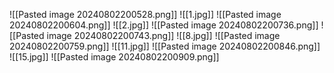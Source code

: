 

![[Pasted image 20240802200528.png]]
![[1.jpg]]
![[Pasted image 20240802200604.png]]
![[2.jpg]]
![[Pasted image 20240802200736.png]]
![[Pasted image 20240802200743.png]]
![[8.jpg]]
![[Pasted image 20240802200759.png]]
![[11.jpg]]
![[Pasted image 20240802200846.png]]
![[15.jpg]]
![[Pasted image 20240802200909.png]]
